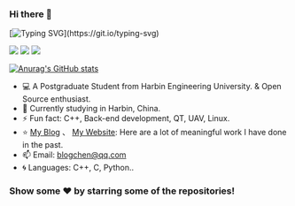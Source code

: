 ### Hi there 👋

<!--
**chenanga/chenanga** is a ✨ _special_ ✨ repository because its `README.md` (this file) appears on your GitHub profile.

Here are some ideas to get you started:

- 🔭 I’m currently working on ...
- 🌱 I’m currently learning ...
- 👯 I’m looking to collaborate on ...
- 🤔 I’m looking for help with ...
- 💬 Ask me about ...
- 📫 How to reach me: ...
- 😄 Pronouns: ...
- ⚡ Fun fact: ...
-->


[![Typing SVG](https://readme-typing-svg.herokuapp.com?font=Ubuntu&size=30&color=4815F7&center=true&lines=I'm+Chen+Ang!)](https://git.io/typing-svg)


<img src="https://img.shields.io/badge/-C++-E34F26?style=flat-square&logo=C++&logoColor=white" /> <img src="https://img.shields.io/badge/-Linux-1572B6?style=flat-square&logo=Linux" /> <img src="https://img.shields.io/badge/-Python-critical?style=flat-square&logo=DIS" /> 

[![Anurag's GitHub stats](https://github-readme-stats.vercel.app/api?username=chenanga&count_private=true&show_icons=true&theme=radical)](https://github.com/anuraghazra/github-readme-stats)

- 💻 A Postgraduate Student from Harbin Engineering University. & Open Source enthusiast.
- 🌱 Currently studying in Harbin, China.
- ⚡ Fun fact: C++, Back-end development, QT, UAV, Linux. 
- ⭐️ [My Blog](https://blog.csdn.net/weixin_42035347) 、 [My Website](https://blogca.cn): Here are a lot of meaningful work I have done in the past.
- 📫 Email: [blogchen@qq.com](mailto:blogchen@qq.com)
- :cyclone: Languages: C++, C, Python..





### Show some ❤️ by starring some of the repositories!
